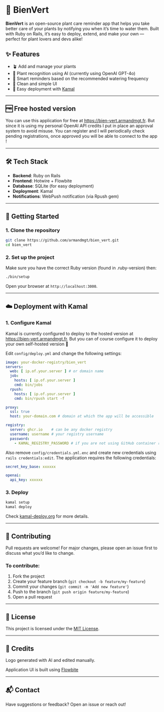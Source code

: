 # 🌿 BienVert

**BienVert** is an open-source plant care reminder app that helps you take better care of your plants by notifying you when it’s time to water them. Built with Ruby on Rails, it’s easy to deploy, extend, and make your own — perfect for plant lovers and devs alike!

## ✨ Features

- 🪴 Add and manage your plants
- 🤖 Plant recognition using AI (currently using OpenAI GPT-4o)
- 🔔 Smart reminders based on the recommended watering frequency
- 💚 Clean and simple UI
- 🚀 Easy deployment with [Kamal](https://kamal-deploy.org)

---

## 🆓 Free hosted version

You can use this application for free at https://bien-vert.armandmgt.fr. But since it is using my personal OpenAI API credits I put in place an approval system to avoid misuse. You can register and I will periodically check pending registrations, once approved you will be able to connect to the app !

---

## 🛠️ Tech Stack

- **Backend**: Ruby on Rails
- **Frontend**: Hotwire + Flowbite
- **Database**: SQLite (for easy deployment)
- **Deployment**: Kamal
- **Notifications**: WebPush notification (via Rpush gem)

---

## 🚀 Getting Started

### 1. Clone the repository

```bash
git clone https://github.com/armandmgt/bien_vert.git
cd bien_vert
```

### 2. Set up the project

Make sure you have the correct Ruby version (found in .ruby-version) then:

```bash
./bin/setup
```

Open your browser at `http://localhost:3000`.

---

## ☁️ Deployment with Kamal

### 1. Configure Kamal

Kamal is currently configured to deploy to the hosted version at https://bien-vert.armandmgt.fr. But you can of course configure it to deploy your own self-hosted version 🚀

Edit `config/deploy.yml` and change the following settings:

```yaml
image: your-docker-registry/bien_vert
servers:
  web: [ ip.of.your.server ] # or domain name
  job:
    hosts: [ ip.of.your.server ]
    cmd: bin/jobs
  rpush:
    hosts: [ ip.of.your.server ]
    cmd: bin/rpush start -f

proxy:
  ssl: true
  host: your-domain.com # domain at which the app will be accessible

registry:
  server: ghcr.io    # can be any docker registry
  username: username # your registry username
  password:
    - KAMAL_REGISTRY_PASSWORD # if you are not using GitHub container registry, go to .kamal/secrets to fetch the password from some secure place
```

Also remove `config/credentials.yml.enc` and create new credentials using `rails credentials:edit`. The application requires the following credentials:

```yaml
secret_key_base: xxxxxx

openai:
  api_key: xxxxxx
```

### 3. Deploy

```bash
kamal setup
kamal deploy
```

Check [kamal-deploy.org](https://kamal-deploy.org/docs) for more details.

---

## 🤝 Contributing

Pull requests are welcome! For major changes, please open an issue first to discuss what you’d like to change.

### To contribute:

1. Fork the project
2. Create your feature branch (`git checkout -b feature/my-feature`)
3. Commit your changes (`git commit -m 'Add new feature'`)
4. Push to the branch (`git push origin feature/my-feature`)
5. Open a pull request

---

## 📄 License

This project is licensed under the [MIT License](LICENSE).

---

## 🌱 Credits

Logo generated with AI and edited manually.

Application UI is built using [Flowbite](https://flowbite.com)

---

## 📬 Contact

Have suggestions or feedback? Open an issue or reach out!
